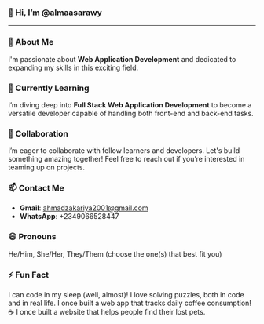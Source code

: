 <!---
Alma'asarawy/Alma is a ✨ special ✨ repository because its `README.md` (this file) appears on your GitHub profile.
You can click the Preview link to take a look at your changes.
--->

###  👋 Hi, I’m @almaasarawy 
---

### 👀 About Me
I'm passionate about **Web Application Development** and dedicated to expanding my skills in this exciting field.

### 🌱 Currently Learning
I’m diving deep into **Full Stack Web Application Development** to become a versatile developer capable of handling both front-end and back-end tasks.

### 💞️ Collaboration
I’m eager to collaborate with fellow learners and developers. Let's build something amazing together! Feel free to reach out if you’re interested in teaming up on projects.

### 📫 Contact Me
- **Gmail**: ahmadzakariya2001@gmail.com
- **WhatsApp**: +2349066528447

### 😄 Pronouns
He/Him, She/Her, They/Them (choose the one(s) that best fit you)

  
### ⚡ Fun Fact
I can code in my sleep (well, almost)!
I love solving puzzles, both in code and in real life.
I once built a web app that tracks daily coffee consumption! ☕
I once built a website that helps people find their lost pets.
